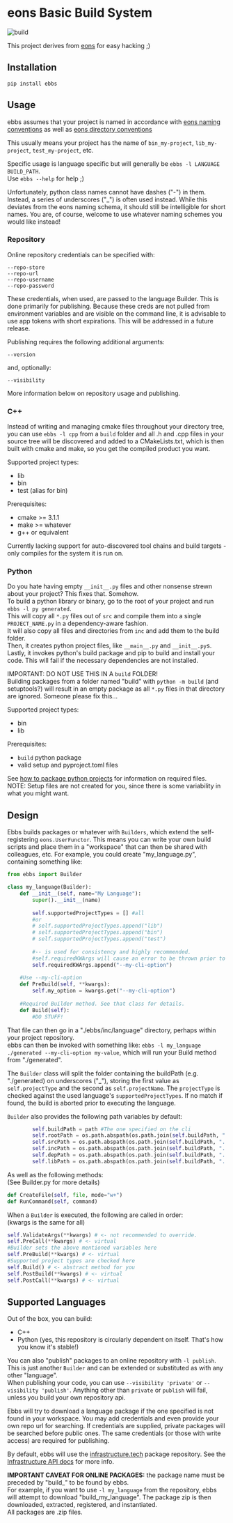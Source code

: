 # eons Basic Build System

![build](https://github.com/eons-dev/bin_ebbs/actions/workflows/python-package.yml/badge.svg)

This project derives from [eons](https://github.com/eons-dev/lib_eons) for easy hacking ;)

## Installation
`pip install ebbs`

## Usage

ebbs assumes that your project is named in accordance with [eons naming conventions](https://eons.dev/convention/naming/) as well as [eons directory conventions](https://eons.dev/convention/uri-names/)

This usually means your project has the name of `bin_my-project`, `lib_my-project`, `test_my-project`, etc.

Specific usage is language specific but will generally be `ebbs -l LANGUAGE BUILD_PATH`.  
Use `ebbs --help` for help ;)

Unfortunately, python class names cannot have dashes ("-") in them. Instead, a series of underscores ("_") is often used instead. While this deviates from the eons naming schema, it should still be intelligible for short names. You are, of course, welcome to use whatever naming schemes you would like instead!

### Repository

Online repository credentials can be specified with:
```
--repo-store
--repo-url
--repo-username
--repo-password
```

These credentials, when used, are passed to the language Builder. This is done primarily for publishing. Because these creds are not pulled from environment variables and are visible on the command line, it is advisable to use app tokens with short expirations. This will be addressed in a future release.

Publishing requires the following additional arguments:
```
--version
```
and, optionally:
```
--visibility
```
More information below on repository usage and publishing.

### C++

Instead of writing and managing cmake files throughout your directory tree, you can use `ebbs -l cpp` from a `build` folder and all .h and .cpp files in your source tree will be discovered and added to a CMakeLists.txt, which is then built with cmake and make, so you get the compiled product you want.

Supported project types:
* lib
* bin
* test (alias for bin)

Prerequisites:
* cmake >= 3.1.1
* make >= whatever
* g++ or equivalent

Currently lacking support for auto-discovered tool chains and build targets - only compiles for the system it is run on.

### Python

Do you hate having empty `__init__.py` files and other nonsense strewn about your project? This fixes that. Somehow.  
To build a python library or binary, go to the root of your project and run `ebbs -l py generated`.  
This will copy all `*.py` files out of `src` and compile them into a single `PROJECT_NAME.py` in a dependency-aware fashion.  
It will also copy all files and directories from `inc` and add them to the build folder.  
Then, it creates python project files, like `__main__.py` and `__init__.py`s.  
Lastly, it invokes python's build package and pip to build and install your code. This will fail if the necessary dependencies are not installed.

IMPORTANT: DO NOT USE THIS IN A `build` FOLDER!  
Building packages from a folder named "build" with `python -m build` (and setuptools?) will result in an empty package as all `*.py` files in that directory are ignored.
Someone please fix this...

Supported project types:
* bin
* lib

Prerequisites:
* `build` python package
* valid setup and pyproject.toml files  

See [how to package python projects](https://packaging.python.org/tutorials/packaging-projects/) for information on required files.  
NOTE: Setup files are not created for you, since there is some variability in what you might want.

## Design

Ebbs builds packages or whatever with `Builders`, which extend the self-registering `eons.UserFunctor`. This means you can write your own build scripts and place them in a "workspace" that can then be shared with colleagues, etc. For example, you could create "my_language.py", containing something like:
```python
from ebbs import Builder

class my_language(Builder):
    def __init__(self, name="My Language"):
        super().__init__(name)
        
        self.supportedProjectTypes = [] #all
        #or
        # self.supportedProjectTypes.append("lib")
        # self.supportedProjectTypes.append("bin")
        # self.supportedProjectTypes.append("test")
        
        #-- is used for consistency and highly recommended.
        #self.requiredKWArgs will cause an error to be thrown prior to execution (i.e. .*Build methods)
        self.requiredKWArgs.append("--my-cli-option")
        
    #Use --my-cli-option
    def PreBuild(self, **kwargs):
        self.my_option = kwargs.get("--my-cli-option")
        
    #Required Builder method. See that class for details.
    def Build(self):
        #DO STUFF!
```
That file can then go in a "./ebbs/inc/language" directory, perhaps within your project repository.  
ebbs can then be invoked with something like: `ebbs -l my_language ./generated --my-cli-option my-value`, which will run your Build method from "./generated".

The `Builder` class will split the folder containing the buildPath (e.g. "./generated) on underscores ("_"), storing the first value as `self.projectType` and the second as `self.projectName`. The `projectType` is checked against the used language's `supportedProjectTypes`. If no match if found, the build is aborted prior to executing the language.

`Builder` also provides the following path variables by default:
```python
        self.buildPath = path #The one specified on the cli
        self.rootPath = os.path.abspath(os.path.join(self.buildPath, "../"))
        self.srcPath = os.path.abspath(os.path.join(self.buildPath, "../src"))
        self.incPath = os.path.abspath(os.path.join(self.buildPath, "../inc"))
        self.depPath = os.path.abspath(os.path.join(self.buildPath, "../dep"))
        self.libPath = os.path.abspath(os.path.join(self.buildPath, "../lib"))
```
As well as the following methods:  
(See Builder.py for more details)
```python
def CreateFile(self, file, mode="w+")
def RunCommand(self, command)
```

When a `Builder` is executed, the following are called in order:  
(kwargs is the same for all)
```python
self.ValidateArgs(**kwargs) # <- not recommended to override.
self.PreCall(**kwargs) # <- virtual
#Builder sets the above mentioned variables here
self.PreBuild(**kwargs) # <- virtual
#Supported project types are checked here
self.Build() # <- abstract method for you 
self.PostBuild(**kwargs) # <- virtual
self.PostCall(**kwargs) # <- virtual
```

## Supported Languages

Out of the box, you can build:
* C++
* Python (yes, this repository is circularly dependent on itself. That's how you know it's stable!)

You can also "publish" packages to an online repository with `-l publish`. This is just another `Builder` and can be extended or substituted as with any other "language".  
When publishing your code, you can use `--visibility 'private'` or `--visibility 'publish'`. Anything other than `private` or `publish` will fail, unless you build your own repository api. 

Ebbs will try to download a language package if the one specified is not found in your workspace.
You may add credentials and even provide your own repo url for searching. If credentials are supplied, private packages will be searched before public ones. The same credentials (or those with write access) are required for publishing.

By default, ebbs will use the [infrastructure.tech](https://infrastructure.tech) package repository. See the [Infrastructure API docs](https://github.com/infrastructure-tech/api) for more info.

**IMPORTANT CAVEAT FOR ONLINE PACKAGES:** the package name must be preceded by "build_" to be found by ebbs.  
For example, if you want to use `-l my_language` from the repository, ebbs will attempt to download "build_my_language". The package zip is then downloaded, extracted, registered, and instantiated.  
All packages are .zip files.
